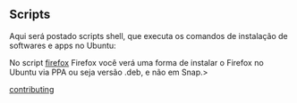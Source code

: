 ## Scripts

Aqui será postado scripts shell, que executa os comandos de instalação de softwares e apps no Ubuntu:

No script [firefox](firefox.sh) Firefox você verá uma forma de instalar o Firefox no Ubuntu via PPA ou seja versão .deb, e não em Snap.>

[contributing](CONTRIBUTING.md)
